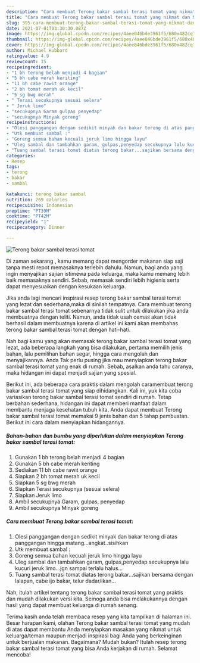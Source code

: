 ```yaml
---
description: "Cara membuat Terong bakar sambal terasi tomat yang nikmat dan Mudah Dibuat"
title: "Cara membuat Terong bakar sambal terasi tomat yang nikmat dan Mudah Dibuat"
slug: 395-cara-membuat-terong-bakar-sambal-terasi-tomat-yang-nikmat-dan-mudah-dibuat
date: 2021-07-01T03:30:30.087Z
image: https://img-global.cpcdn.com/recipes/4aee046bde3961f5/680x482cq70/terong-bakar-sambal-terasi-tomat-foto-resep-utama.jpg
thumbnail: https://img-global.cpcdn.com/recipes/4aee046bde3961f5/680x482cq70/terong-bakar-sambal-terasi-tomat-foto-resep-utama.jpg
cover: https://img-global.cpcdn.com/recipes/4aee046bde3961f5/680x482cq70/terong-bakar-sambal-terasi-tomat-foto-resep-utama.jpg
author: Michael Hubbard
ratingvalue: 4.9
reviewcount: 15
recipeingredient:
- "1 bh terong belah menjadi 4 bagian"
- "5 bh cabe merah keriting"
- "11 bh cabe rawit orange"
- "2 bh tomat merah uk kecil"
- "5 sg bwg merah"
- " Terasi secukupnya sesuai selera"
- " Jeruk limo"
- "secukupnya Garam gulpas penyedap"
- "secukupnya Minyak goreng"
recipeinstructions:
- "Olesi panggangan dengan sedikit minyak dan bakar terong di atas panggangan hingga matang...angkat..sisihkan"
- "Utk membuat sambal :"
- "Goreng semua bahan kecuali jeruk limo hingga layu"
- "Uleg sambal dan tambahkan garam, gulpas,penyedap secukupnya lalu kucuri jeruk limo...jgn sampai terlalu halus..."
- "Tuang sambal terasi tomat diatas terong bakar...sajikan bersama dengan lalapan, cabe ijo bakar, telur dadar/ikan..."
categories:
- Resep
tags:
- terong
- bakar
- sambal

katakunci: terong bakar sambal 
nutrition: 269 calories
recipecuisine: Indonesian
preptime: "PT39M"
cooktime: "PT42M"
recipeyield: "1"
recipecategory: Dinner

---
```



![Terong bakar sambal terasi tomat](https://img-global.cpcdn.com/recipes/4aee046bde3961f5/680x482cq70/terong-bakar-sambal-terasi-tomat-foto-resep-utama.jpg)

Di zaman  sekarang , kamu memang dapat mengorder makanan siap saji tanpa mesti repot memasaknya terlebih dahulu. Namun, bagi anda yang ingin menyajikan sajian istimewa pada keluarga, maka kamu memang lebih baik memasaknya sendiri. Sebab, memasak sendiri lebih higienis serta dapat menyesuaikan dengan kesukaan keluarga.

Jika anda lagi mencari inspirasi resep terong bakar sambal terasi tomat yang lezat dan sederhana,maka di sinilah tempatnya. Cara membuat terong bakar sambal terasi tomat  sebenarnya tidak sulit untuk dilakukan jika anda membuatnya dengan teliti. Namun, anda tidak usah cemas akan tidak berhasil dalam membuatnya 
karena di artikel ini kami akan membahas terong bakar sambal terasi tomat dengan hati-hati.  



Nah bagi kamu yang akan memasak terong bakar sambal terasi tomat yang lezat, ada beberapa langkah yang bisa dilakukan, pertama memilih jenis bahan, lalu pemilihan bahan segar, hingga cara mengolah dan menyajikannya. Anda Tak perlu pusing jika mau menyiapkan terong bakar sambal terasi tomat yang enak di rumah. Sebab, asalkan anda  tahu caranya, maka hidangan ini dapat menjadi sajian yang spesial.

Berikut ini, ada beberapa cara praktis  dalam mengolah caramembuat terong bakar sambal terasi tomat yang siap dihidangkan. Kali ini, yuk kita coba variasikan terong bakar sambal terasi tomat sendiri di rumah. Tetap berbahan sederhana, hidangan ini dapat memberi manfaat dalam membantu menjaga kesehatan tubuh kita. Anda dapat membuat Terong bakar sambal terasi tomat memakai 9 jenis bahan dan 5 tahap pembuatan. Berikut ini cara dalam menyiapkan hidangannya.

<!--inarticleads1-->

##### Bahan-bahan dan bumbu yang diperlukan dalam menyiapkan Terong bakar sambal terasi tomat:

1. Gunakan 1 bh terong belah menjadi 4 bagian
1. Gunakan 5 bh cabe merah keriting
1. Sediakan 11 bh cabe rawit orange
1. Siapkan 2 bh tomat merah uk kecil
1. Siapkan 5 sg bwg merah
1. Siapkan  Terasi secukupnya (sesuai selera)
1. Siapkan  Jeruk limo
1. Ambil secukupnya Garam, gulpas, penyedap
1. Ambil secukupnya Minyak goreng




<!--inarticleads2-->

##### Cara membuat Terong bakar sambal terasi tomat:

1. Olesi panggangan dengan sedikit minyak dan bakar terong di atas panggangan hingga matang...angkat..sisihkan
1. Utk membuat sambal :
1. Goreng semua bahan kecuali jeruk limo hingga layu
1. Uleg sambal dan tambahkan garam, gulpas,penyedap secukupnya lalu kucuri jeruk limo...jgn sampai terlalu halus...
1. Tuang sambal terasi tomat diatas terong bakar...sajikan bersama dengan lalapan, cabe ijo bakar, telur dadar/ikan...




Nah, itulah artikel tentang  terong bakar sambal terasi tomat  yang praktis dan mudah dilakukan versi kita. Semoga anda bisa melakukannya dengan hasil yang dapat membuat keluarga di rumah senang. 

Terima kasih anda telah membaca resep yang kita tampilkan di halaman ini. Besar harapan kami, olahan  Terong bakar sambal terasi tomat yang mudah di atas dapat membantu Anda menyiapkan masakan yang nikmat untuk keluarga/teman maupun menjadi inspirasi bagi Anda yang berkeinginan untuk berjualan makanan. Bagaimana? Mudah bukan? Itulah resep terong bakar sambal terasi tomat yang bisa Anda kerjakan di rumah. Selamat mencoba!

